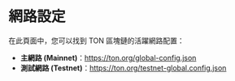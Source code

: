 # 網路設定

在此頁面中，您可以找到 TON 區塊鏈的活躍網路配置：

* **主網路 (Mainnet)**：https://ton.org/global-config.json
* **測試網路 (Testnet)**：https://ton.org/testnet-global.config.json